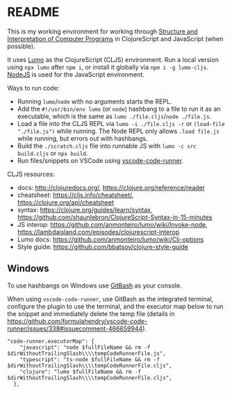 # README

This is my working environment for working through [Structure and Interpretation of Computer Programs](https://en.wikipedia.org/wiki/Structure_and_Interpretation_of_Computer_Programs) in ClojureScript and JavaScript (when possible).

It uses [Lumo](https://github.com/anmonteiro/lumo) as the ClojureScript (CLJS) environment. Run a local version using `npx lumo` after `npm i`, or install it globally via `npm i -g lumo-cljs`. [NodeJS](https://nodejs.org/en/) is used for the JavaScript environment.

Ways to run code:

- Running `lumo`/`node` with no arguments starts the REPL.
- Add the `#!/usr/bin/env lumo` (or `node`) hashbang to a file to run it as an executable, which is the same as `lumo ./file.cljs`/`node ./file.js`.
- Load a file into the CLJS REPL via `lumo -i ./file.cljs -r` or `(load-file "./file.js")` while running. The Node REPL only allows `.load file.js` while running, but errors out with hashbangs.
- Build the `./scratch.cljs` file into runnable JS with `lumo -c src build.cljs` or `npx build`.
- Run files/snippets on VSCode using [vscode-code-runner](https://github.com/formulahendry/vscode-code-runner).

CLJS resources:

- docs: <http://clojuredocs.org/>, <https://clojure.org/reference/reader>
- cheatsheet: <https://cljs.info/cheatsheet/>, <https://clojure.org/api/cheatsheet>
- syntax: <https://clojure.org/guides/learn/syntax>, <https://github.com/shaunlebron/ClojureScript-Syntax-in-15-minutes>
- JS interop: <https://github.com/anmonteiro/lumo/wiki/Invoke-node>, <https://lambdaisland.com/episodes/clojurescript-interop>
- Lumo docs: <https://github.com/anmonteiro/lumo/wiki/Cli-options>
- Style guide: <https://github.com/bbatsov/clojure-style-guide>

## Windows

To use hashbangs on Windows use [GitBash](https://git-scm.com/downloads) as your console.

When using `vscode-code-runner`, use GitBash as the integrated terminal, configure the plugin to use the terminal, and the executor map below to run the snippet and immediately delete the temp file (details in <https://github.com/formulahendry/vscode-code-runner/issues/338#issuecomment-466659944>).

```
"code-runner.executorMap": {
    "javascript": "node $fullFileName && rm -f $dirWithoutTrailingSlash\\\\tempCodeRunnerFile.js",
    "typescript": "ts-node $fullFileName && rm -f $dirWithoutTrailingSlash\\\\tempCodeRunnerFile.cljs",
    "clojure": "lumo $fullFileName && rm -f $dirWithoutTrailingSlash\\\\tempCodeRunnerFile.cljs",
  },
```
